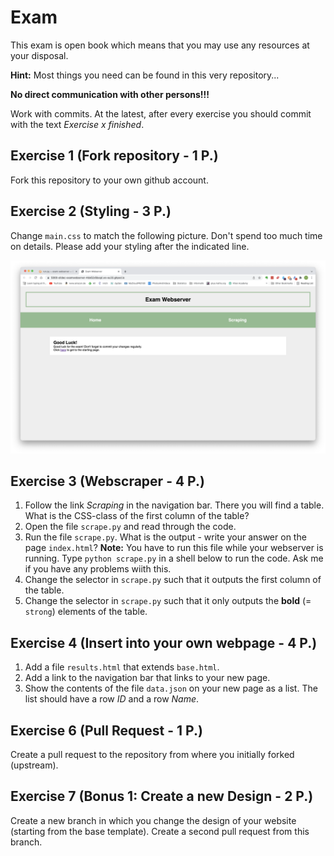 # Exam

This exam is open book which means that you may use any resources at your disposal.

**Hint:** Most things you need can be found in this very repository...

**No direct communication with other persons!!!**

Work with commits. At the latest, after every exercise you should commit with the text *Exercise x finished*.

## Exercise 1 (Fork repository - 1 P.)

Fork this repository to your own github account.

## Exercise 2 (Styling - 3 P.)

Change `main.css` to match the following picture. Don't spend too much time on details.
Please add your styling after the indicated line.

![index.png](index.png)

## Exercise 3 (Webscraper - 4 P.)

1. Follow the link *Scraping* in the navigation bar. There you will find a table. What is the CSS-class of the first column of the table?
2. Open the file `scrape.py` and read through the code.
3. Run the file `scrape.py`. What is the output - write your answer on the page `index.html`? 
**Note:** You have to run this file while your webserver is running. Type `python scrape.py` in a shell below to run the code. Ask me if you have any problems wiith this.
4. Change the selector in `scrape.py` such that it outputs the first column of the table.
5. Change the selector in `scrape.py` such that it only outputs the **bold** (= `strong`) elements of the table.

## Exercise 4 (Insert into your own webpage - 4 P.)

1. Add a file `results.html` that extends `base.html`.
2. Add a link to the navigation bar that links to your new page.
3. Show the contents of the file `data.json` on  your new page as a list. The list should have a row *ID* and a row *Name*.

## Exercise 6 (Pull Request - 1 P.)

Create a pull request to the repository from where you initially forked (upstream).

## Exercise 7 (Bonus 1: Create a new Design - 2 P.)

Create a new branch in  which you change the design of your website (starting from the base template).
Create a second pull request from this branch.
